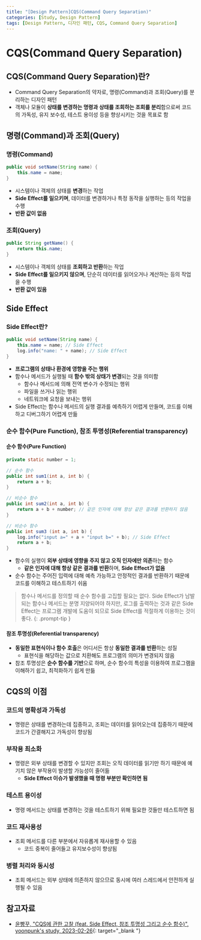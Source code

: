 ```yaml
---
title: "[Design Pattern]CQS(Command Query Separation)"
categories: [Study, Design Pattern]
tags: [Design Pattern, 디자인 패턴, CQS, Command Query Separation]
---
```


# CQS(Command Query Separation)

## CQS(Command Query Separation)란?

- Command Query Separation의 약자로, 명령(Command)과 조회(Query)를 분리하는 디자인 패턴
- 객체나 모듈이 **상태를 변경하는 명령과 상태를 조회하는 조회를 분리**함으로써 코드의 가독성, 유지 보수성, 테스트 용이성 등을 향상시키는 것을 목표로 함

## 명령(Command)과 조회(Query)

### 명령(Command)

```java
public void setName(String name) {
    this.name = name;
}
```

- 시스템이나 객체의 상태를 **변경**하는 작업
- **Side Effect를 일으키며**, 데이터를 변경하거나 특정 동작을 실행하는 등의 작업을 수행
- **반환 값이 없음**

### 조회(Query)

```java
public String getName() {
    return this.name;
}
```

- 시스템이나 객체의 상태를 **조회하고 반환**하는 작업
- **Side Effect를 일으키지 않으며**, 단순히 데이터를 읽어오거나 계산하는 등의 작업을 수행
- **반환 값이 있음**

## Side Effect

### Side Effect란?

```java
public void setName(String name) {
    this.name = name; // Side Effect
    log.info("name: " + name); // Side Effect
}
```

- **프로그램의 상태나 환경에 영향을 주는 행위**
- 함수나 메서드가 실행될 때 **함수 밖의 상태가 변경**되는 것을 의미함
	+ 함수나 메서드에 의해 전역 변수가 수정되는 행위
	+ 파일을 쓰거나 읽는 행위
	+ 네트워크에 요청을 보내는 행위
- Side Effect는 함수나 메서드의 실행 결과를 예측하기 어렵게 만들며, 코드를 이해하고 디버그하기 어렵게 만듦

### 순수 함수(Pure Function), 참조 투명성(Referential transparency)

#### 순수 함수(Pure Function)

```java
private static number = 1;

// 순수 함수
public int sum1(int a, int b) {
    return a + b;
}

// 비순수 함수
public int sum2(int a, int b) {
    return a + b + number; // 같은 인자에 대해 항상 같은 결과를 반환하지 않음
}

// 비순수 함수
public int sum3 (int a, int b) {
    log.info("input a=" + a + "input b=" + b); // Side Effect
    return a + b;
}
```

- 함수의 실행이 **외부 상태에 영향을 주지 않고 오직 인자에만 의존**하는 함수
	+ **같은 인자에 대해 항상 같은 결과를 반환**하며, **Side Effect가 없음**
- 순수 함수는 주어진 입력에 대해 예측 가능하고 안정적인 결과를 반환하기 때문에 코드를 이해하고 테스트하기 쉬움

> 함수나 메서드를 정의할 때 순수 함수를 고집할 필요는 없다. Side Effect가 남발되는 함수나 메서드는 분명 지양되어야 하지만, 로그를 출력하는 것과 같은 Side Effect는 프로그램 개발에 도움이 되므로 Side Effect를 적절하게 이용하는 것이 좋다.
{: .prompt-tip }

#### 참조 투명성(Referential transparency)

- **동일한 표현식이나 함수 호출**은 어디서든 항상 **동일한 결과를 반환**하는 성질
	+ 표현식을 해당하는 값으로 치환해도 프로그램의 의미가 변경되지 않음
- 참조 투명성은 **순수 함수를 기반**으로 하며, 순수 함수의 특성을 이용하여 프로그램을 이해하기 쉽고, 최적화하기 쉽게 만듦

## CQS의 이점

### 코드의 명확성과 가독성

- 명령은 상태를 변경하는데 집중하고, 조회는 데이터를 읽어오는데 집중하기 때문에 코드가 간결해지고 가독성이 향상됨

### 부작용 최소화

- 명령은 외부 상태를 변경할 수 있지만 조회는 오직 데이터를 읽기만 하기 때문에 예기치 않은 부작용이 발생할 가능성이 줄어듦
	+ **Side Effect 이슈가 발생했을 때 명령 부분만 확인하면 됨**

### 테스트 용이성

- 명령 메서드는 상태를 변경하는 것을 테스트하기 위해 필요한 것들만 테스트하면 됨

### 코드 재사용성

- 조회 메서드를 다른 부분에서 자유롭게 재사용할 수 있음
	+ 코드 중복이 줄어들고 유지보수성이 향상됨

### 병렬 처리와 동시성

- 조회 메서드는 외부 상태에 의존하지 않으므로 동시에 여러 스레드에서 안전하게 실행될 수 있음

## 참고자료

- [윤빵꾸, "CQS에 관한 고찰 (feat. Side Effect, 참조 투명성 그리고 순수 함수)", yoonpunk's study, 2023-02-26](https://yoonpunk.tistory.com/19){: target="_blank "}
